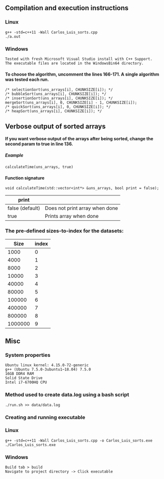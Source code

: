 ## Compilation and execution instructions

### Linux

    g++ -std=c++11 -Wall Carlos_Luis_sorts.cpp
    ./a.out

### Windows

    Tested with fresh Microsoft Visual Studio install with C++ Support. 
    The executable files are located in the WindowsBin64 directory.

#### To choose the algorithm, uncomment the lines 166-171. A single algorithm was tested each run.

    /* selectionSort(uns_arrays[i], CHUNKSIZE[i]); */
    /* bubbleSort(uns_arrays[i], CHUNKSIZE[i]); */
    /* insertionSort(uns_arrays[i], CHUNKSIZE[i]); */
    mergeSort(uns_arrays[i], 0, CHUNKSIZE[i] - 1, CHUNKSIZE[i]);
    /* quickSort(uns_arrays[i], 0, CHUNKSIZE[i]); */
    /* heapSort(uns_arrays[i], CHUNKSIZE[i]); */

## Verbose output of sorted arrays

#### If you want verbose output of the arrays after being sorted, change the second param to true in line 136.

##### Example

    calculateTime(uns_arrays, true)

#### Function signature

    void calculateTime(std::vector<int*> &uns_arrays, bool print = false);


| print |                                |
| ----- | ------------------------------ |
| false (default)| Does not print array when done |
| true           | Prints array when done         |

### The pre-defined sizes-to-index for the datasets:

| Size    | index |
| ------- | ----- |
| 1000    | 0     |
| 4000    | 1     |
| 8000    | 2     |
| 10000   | 3     |
| 40000   | 4     |
| 80000   | 5     |
| 100000  | 6     |
| 400000  | 7     |
| 800000  | 8     |
| 1000000 | 9     |

## Misc

### System properties

    Ubuntu linux kernel: 4.15.0-72-generic
    g++ (Ubuntu 7.5.0-3ubuntu1~18.04) 7.5.0
    16GB DDR4 RAM
    Solid State Drive
    Intel i7-6700HQ CPU

### Method used to create data.log using a bash script

    ./run.sh >> data/data.log

### Creating and running executable  

### Linux
    g++ -std=c++11 -Wall Carlos_Luis_sorts.cpp -o Carlos_Luis_sorts.exe 
    ./Carlos_Luis_sorts.exe

### Windows 

    Build tab > build
    Navigate to project directory -> Click executable

